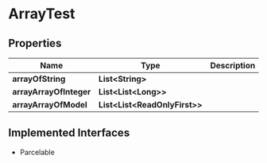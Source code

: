 

# ArrayTest

## Properties

Name | Type | Description | Notes
------------ | ------------- | ------------- | -------------
**arrayOfString** | **List&lt;String&gt;** |  |  [optional]
**arrayArrayOfInteger** | **List&lt;List&lt;Long&gt;&gt;** |  |  [optional]
**arrayArrayOfModel** | **List&lt;List&lt;ReadOnlyFirst&gt;&gt;** |  |  [optional]


## Implemented Interfaces

* Parcelable



